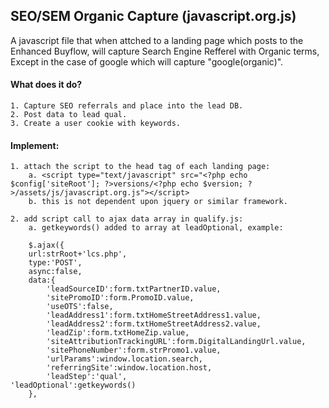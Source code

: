 ## SEO/SEM Organic Capture (javascript.org.js)

A javascript file that when attched to a landing page which posts to the Enhanced Buyflow, will capture Search Engine Refferel with Organic terms, Except in the case of google which will capture "google(organic)". 

#### What does it do?

	1. Capture SEO referrals and place into the lead DB.
	2. Post data to lead qual.
	3. Create a user cookie with keywords.

#### Implement:

	1. attach the script to the head tag of each landing page: 
		a. <script type="text/javascript" src="<?php echo $config['siteRoot']; ?>versions/<?php echo $version; ?>/assets/js/javascript.org.js"></script>
		b. this is not dependent upon jquery or similar framework.
        
	2. add script call to ajax data array in qualify.js:
		a. getkeywords() added to array at leadOptional, example:
        
        $.ajax({
		url:strRoot+'lcs.php',
		type:'POST',
		async:false,
		data:{
			'leadSourceID':form.txtPartnerID.value,
			'sitePromoID':form.PromoID.value,
			'useOTS':false,
			'leadAddress1':form.txtHomeStreetAddress1.value,
			'leadAddress2':form.txtHomeStreetAddress2.value,
			'leadZip':form.txtHomeZip.value,
			'siteAttributionTrackingURL':form.DigitalLandingUrl.value,
			'sitePhoneNumber':form.strPromo1.value,
			'urlParams':window.location.search,
			'referringSite':window.location.host,
			'leadStep':'qual',
	'leadOptional':getkeywords()
		},
